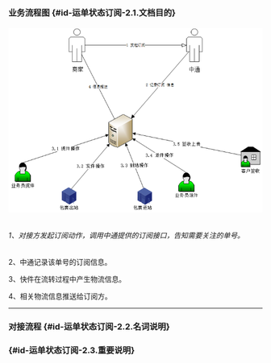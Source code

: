 ### 业务流程图 {#id-运单状态订阅-2.1.文档目的}

###### ![](/assets/import.png)

###### 1、对接方发起订阅动作，调用中通提供的订阅接口，告知需要关注的单号。

2、中通记录该单号的订阅信息。

3、快件在流转过程中产生物流信息。

4、相关物流信息推送给订阅方。

---

### 对接流程 {#id-运单状态订阅-2.2.名词说明}

###  {#id-运单状态订阅-2.3.重要说明}



